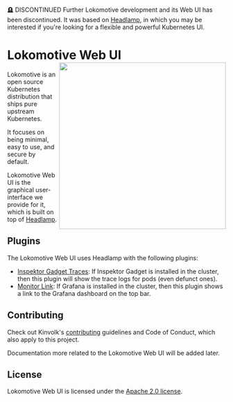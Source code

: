 🪦 DISCONTINUED Further Lokomotive development and its Web UI has been discontinued. It was based on [Headlamp](https://github.com/headlamp-k8s/headlamp), in which you may be interested if you're looking for a flexible and powerful Kubernetes UI.

# Lokomotive Web UI <img align="right" width=384 src="https://raw.githubusercontent.com/kinvolk/lokomotive/master/docs/images/lokomotive-logo.svg">

Lokomotive is an open source Kubernetes distribution that ships pure upstream
Kubernetes.

It focuses on being minimal, easy to use, and secure by default.

Lokomotive Web UI is the graphical user-interface we provide for it, which is built on top of
[Headlamp](https://github.com/kinvolk/headlamp).

## Plugins

The Lokomotive Web UI uses Headlamp with the following plugins:

* [Inspektor Gadget Traces](./plugins/ig-traces): If Inspektor Gadget is installed in the cluster, then this
  plugin will show the trace logs for pods (even defunct ones).
* [Monitor Link](./plugins/monitor-link): If Grafana is installed in the cluster, then this plugin shows a
  link to the Grafana dashboard on the top bar.

## Contributing

Check out Kinvolk's [contributing](https://github.com/kinvolk/contribution) guidelines and Code of Conduct,
which also apply to this project.

Documentation more related to the Lokomotive Web UI will be added later.

## License

Lokomotive Web UI is licensed under the [Apache 2.0 license](./LICENSE).
